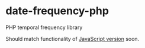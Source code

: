 date-frequency-php
==================

PHP temporal frequency library

Should match functionality of [JavaScript version](https://github.com/smhg/date-frequency-js) soon.
